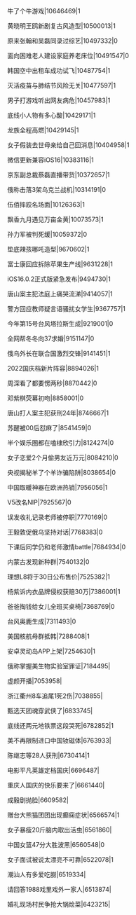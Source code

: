 牛了个牛游戏|10646469|1

黄晓明王鸥新剧复古风造型|10500013|1

原来张翰和吴磊同录过综艺|10497332|0

面向困难老人建设家庭养老床位|10491547|0

韩国空中出租车成功试飞|10487754|1

灭活疫苗与肺结节风险无关|10477597|1

男子打游戏听出网友病危|10457983|1

底线小人物有多心酸|10429171|1

龙族全程高燃|10429145|1

女子假装去世母亲给自己回消息|10404958|1

微信更新兼容iOS16|10383116|1

京东副总裁蔡磊直播带货|10372657|1

俄称击落3架乌克兰战机|10314191|0

伍佰摔跤名场面|10126363|1

飘香九月遇见万亩金黄|10073573|1

孙力军被判死缓|10059372|0

垫底辣孩哪吒造型|9670602|1

富士康回应拆除苹果生产线|9631228|1

iOS16.0.2正式版紧急发布|9494730|1

唐山案主犯法庭上痛哭流涕|9414057|1

警方回应教师疑言语骚扰女学生|9367757|1

今年第15号台风塔拉斯生成|9219001|0

全网帮冬冬向37求婚|9151147|0

俄乌外长在联合国激烈交锋|9141451|1

2022国庆档新片阵容|8894026|1

周深看了都要愣两秒|8870442|0

邓紫棋荧幕初吻|8858001|0

唐山打人案主犯获刑24年|8746667|1

苏醒被00后怼麻了|8541459|0

半个娱乐圈都在嗑棣欣引力|8124274|0

女子恋爱2个月偷男友近万元|8084210|0

央视揭秘羊了个羊诈骗陷阱|8038654|0

中国取暖神器在欧洲热销|7956056|1

V5改名NIP|7925567|0

误发收礼记录老师被停职|7770169|0

王毅敦促俄乌坚持对话|7768383|0

下课后同学仍和老师激情battle|7684934|0

内蒙古发现新种群|7540132|0

理想L8将于30日公布售价|7525382|1

杨紫诉内衣品牌侵权获赔30万|7386001|1

爸爸掏钱给女儿全班买桌椅|7368769|0

台风奥鹿生成|7311493|0

美国核航母群抵韩|7288408|1

安卓灵动岛APP上架|7254630|1

俄称掌握美生物实验室罪证|7184495|

虚颜开播|7053958|

浙江衢州8车追尾1死2伤|7038855|

甄选天团魂穿武侠了|6833745|

底线还两元地铁票这段哭死|6782852|1

美不再限制进口中国钕磁体|6763933|

陈继志等28人获刑|6730414|1

电影平凡英雄定档国庆|6696487|

重庆人国庆的快乐要来了|6661440|

成毅剧抛脸|6609582|

赠台大熊猫团团出现癫痫症状|6566574|1

女子暴瘦20斤脑内取出活虫|6561860|

中国女篮47分大胜波黑|6560548|0

女子面试被说太漂亮不可靠|6522078|1

潮汕人有多爱吃朥|6519334|

请回答1988戏里戏外一家人|6513874|

婚礼现场村民争抢大锅烩菜|6423215|

